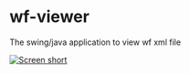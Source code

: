 wf-viewer
=========

The swing/java application to view wf xml file

[![Screen short](https://raw.github.com/javadev/xml-viewer/master/wf-viewer/wfviewer.png)](https://github.com/javadev/xml-viewer/tree/master/wf-viewer)
